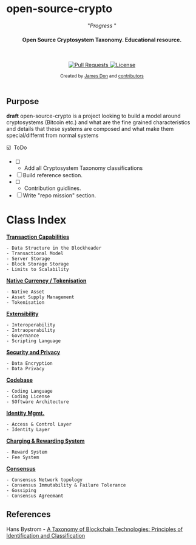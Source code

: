 # open-source-crypto

<p align="center">"<i>Progress </i>"</p>

<h4 align="center">Open Source Cryptosystem Taxonomy. Educational resource.</h4>

<br>

<p align="center">
<a href="https://github.com/JamestheDon/open-source-crypto/pulls">
<img src="https://img.shields.io/badge/PRs-welcome-brightgreen.svg?longCache=true" alt="Pull Requests">
</a>
<a href="http://www.gnu.org/licenses/">
<img src="https://img.shields.io/badge/License-GNU-blue.svg?longCache=true" alt="License">
</a>
</p>

<div align="center">
<sub>Created by
<a href="https://twitter.com/trimstray">James Don</a> and
<a href="https://github.com/trimstray/the-book-of-secret-knowledge/graphs/contributors">contributors</a>
</div>

<br>

## Purpose

**draft**
open-source-crypto is a project looking to build a model around cryptosystems (Bitcoin etc.) and what are the fine grained characteristics and details that these systems are composed and what make them special/differnt from normal systems

:ballot_box_with_check: &nbsp;ToDo

- [ ] - Add all Cryptosystem Taxonomy classifications
- [ ] Build reference section.
- [ ] - Contribution guidlines.
- [ ] Write "repo mission" section.

# Class Index

**[Transaction Capabilities](README.md)**

    - Data Structure in the Blockheader
    - Transactional Model
    - Server Storage
    - Block Storage Storage
    - Limits to Scalability

**[Native Currency / Tokenisation](README.md)**

    - Native Asset
    - Asset Supply Management
    - Tokenisation

**[Extensibility](README.md)**

    - Interoperability
    - Intraoperability
    - Governance
    - Scripting Language

**[Security and Privacy](README.md)**

    - Data Encryption
    - Data Privacy

**[Codebase](README.md)**

    - Coding Language
    - Coding License
    - SOftware Architecture

**[Identity Mgmt.](README.md)**

    - Access & Control Layer
    - Identity Layer

**[Charging & Rewarding System](README.md)**

    - Reward System
    - Fee System

**[Consensus](README.md)**

    - Consensus Network topology
    - Consensus Immutability & Failure Tolerance
    - Gossiping
    - Consensus Agreemant

## References

Hans Bystrom - [A Taxonomy of Blockchain Technologies: Principles of Identification and Classification](http://ledger.pitt.edu/ojs/index.php/ledger/article/view/100)
